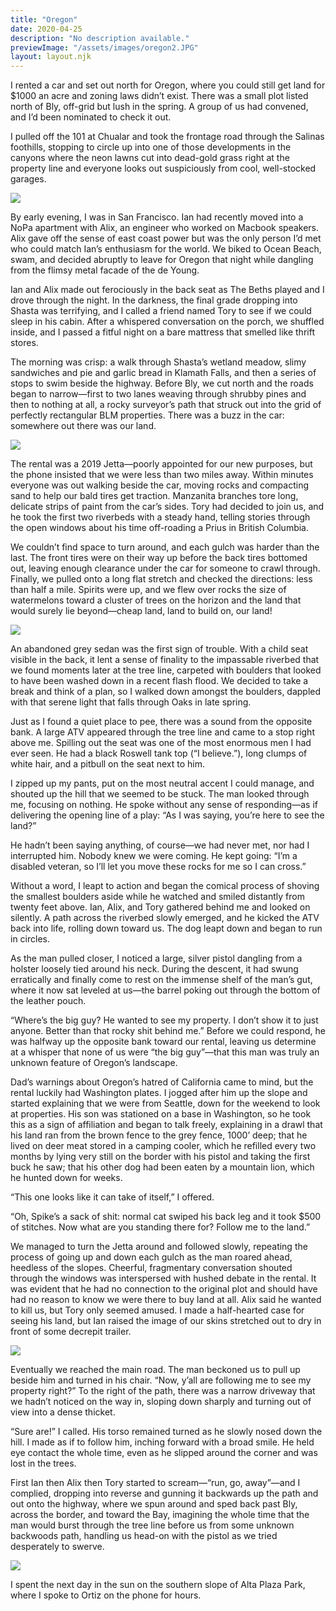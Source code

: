 ```yaml
---
title: "Oregon"
date: 2020-04-25
description: "No description available."
previewImage: "/assets/images/oregon2.JPG"
layout: layout.njk
---
```

I rented a car and set out north for Oregon, where you could still get land for $1000 an acre and zoning laws didn’t exist. There was a small plot listed north of Bly, off-grid but lush in the spring. A group of us had convened, and I’d been nominated to check it out.

I pulled off the 101 at Chualar and took the frontage road through the Salinas foothills, stopping to circle up into one of those developments in the canyons where the neon lawns cut into dead-gold grass right at the property line and everyone looks out suspiciously from cool, well-stocked garages.

![](/assets/images/salinas.JPG)

By early evening, I was in San Francisco. Ian had recently moved into a NoPa apartment with Alix, an engineer who worked on Macbook speakers. Alix gave off the sense of east coast power but was the only person I’d met who could match Ian’s enthusiasm for the world. We biked to Ocean Beach, swam, and decided abruptly  to leave for Oregon that night while dangling from the flimsy metal facade of the de Young.

Ian and Alix made out ferociously in the back seat as The Beths played and I drove through the night. In the darkness, the final grade dropping into Shasta was terrifying, and I called a friend named Tory to see if we could sleep in his cabin. After a whispered conversation on the porch, we shuffled inside, and I passed a fitful night on a bare mattress that smelled like thrift stores.

The morning was crisp: a walk through Shasta’s wetland meadow, slimy sandwiches and pie and garlic bread in Klamath Falls, and then a series of stops to swim beside the highway. Before Bly, we cut north and the roads began to narrow—first to two lanes weaving through shrubby pines and then to nothing at all, a rocky surveyor’s path that struck out into the grid of perfectly rectangular BLM properties. There was a buzz in the car: somewhere out there was our land.

![](/assets/images/shasta.JPG)

The rental was a 2019 Jetta—poorly appointed for our new purposes, but the phone insisted that we were less than two miles away. Within minutes everyone was out walking beside the car, moving rocks and compacting sand to help our bald tires get traction. Manzanita branches tore long, delicate strips of paint from the car’s sides. Tory had decided to join us, and he took the first two riverbeds with a steady hand, telling stories through the open windows about his time off-roading a Prius in British Columbia.  

We couldn’t find space to turn around, and each gulch was harder than the last. The front tires were on their way up before the back tires bottomed out, leaving enough clearance under the car for someone to crawl through. Finally, we pulled onto a long flat stretch and checked the directions: less than half a mile. Spirits were up, and we flew over rocks the size of watermelons toward a cluster of trees on the horizon and the land that would surely lie beyond—cheap land, land to build on, our land!

![](/assets/images/oregon1.JPG)

An abandoned grey sedan was the first sign of trouble. With a child seat visible in the back, it lent a sense of finality to the impassable riverbed that we found moments later at the tree line, carpeted with boulders that looked to have been washed down in a recent flash flood. We decided to take a break and think of a plan, so I walked down amongst the boulders, dappled with that serene light that falls through Oaks in late spring.

Just as I found a quiet place to pee, there was a sound from the opposite bank. A large ATV appeared through the tree line and came to a stop right above me. Spilling out the seat was one of the most enormous men I had ever seen. He had a black Roswell tank top (“I believe.”), long clumps of white hair, and a pitbull on the seat next to him.

I zipped up my pants, put on the most neutral accent I could manage, and shouted up the hill that we seemed to be stuck. The man looked through me, focusing on nothing. He spoke without any sense of responding—as if delivering the opening line of a play: “As I was saying, you’re here to see the land?”

He hadn’t been saying anything, of course—we had never met, nor had I interrupted him. Nobody knew we were coming. He kept going: “I’m a disabled veteran, so I’ll let you move these rocks for me so I can cross.” 

Without a word, I leapt to action and began the comical process of shoving the smallest boulders aside while he watched and smiled distantly from twenty feet above. Ian, Alix, and Tory gathered behind me and looked on silently. A path across the riverbed slowly emerged, and he kicked the ATV back into life, rolling down toward us. The dog leapt down and began to run in circles. 

As the man pulled closer, I noticed a large, silver pistol dangling from a holster loosely tied around his neck. During the descent, it had swung erratically and finally come to rest on the immense shelf of the man’s gut, where it now sat leveled at us—the barrel poking out through the bottom of the leather pouch.

“Where’s the big guy? He wanted to see my property. I don’t show it to just anyone. Better than that rocky shit behind me.” Before we could respond, he was halfway up the opposite bank toward our rental, leaving us determine at a whisper that none of us were “the big guy”—that this man was truly an unknown feature of Oregon’s landscape.

Dad’s warnings about Oregon’s hatred of California came to mind, but the rental luckily had Washington plates. I jogged after him up the slope and started explaining that we were from Seattle, down for the weekend to look at properties. His son was stationed on a base in Washington, so he took this as a sign of affiliation and began to talk freely, explaining in a drawl that his land ran from the brown fence to the grey fence, 1000’ deep; that he lived on deer meat stored in a camping cooler, which he refilled every two months by lying very still on the border with his pistol and taking the first buck he saw; that his other dog had been eaten by a mountain lion, which he hunted down for weeks.

“This one looks like it can take of itself,” I offered.

“Oh, Spike’s a sack of shit: normal cat swiped his back leg and it took $500 of stitches. Now what are you standing there for? Follow me to the land.”

We managed to turn the Jetta around and followed slowly, repeating the process of going up and down each gulch as the man roared ahead, heedless of the slopes. Cheerful, fragmentary conversation shouted through the windows was interspersed with hushed debate in the rental. It was evident that he had no connection to the original plot and should have had no reason to know we were there to buy land at all. Alix said he wanted to kill us, but Tory only seemed amused. I made a half-hearted case for seeing his land, but Ian raised the image of our skins stretched out to dry in front of some decrepit trailer.

![](/assets/images/oregon2.JPG)
 
Eventually we reached the main road. The man beckoned us to pull up beside him and turned in his chair. “Now, y’all are following me to see my property right?” To the right of the path, there was a narrow driveway that we hadn’t noticed on the way in, sloping down sharply and turning out of view into a dense thicket.

“Sure are!” I called. His torso remained turned as he slowly nosed down the hill. I made as if to follow him, inching forward with a broad smile. He held eye contact the whole time, even as he slipped around the corner and was lost in the trees.

First Ian then Alix then Tory started to scream—“run, go, away”—and I complied, dropping into reverse and gunning it backwards up the path and out onto the highway, where we spun around and sped back past Bly, across the border, and toward the Bay, imagining the whole time that the man would burst through the tree line before us from some unknown backwoods path, handling us head-on with the pistol as we tried desperately to swerve.

![](/assets/images/altaplaza.jpg)

I spent the next day in the sun on the southern slope of Alta Plaza Park, where I spoke to Ortiz on the phone for hours.
